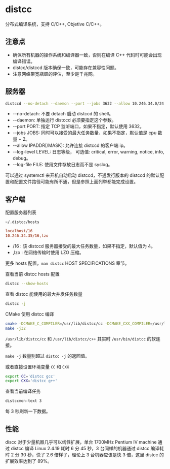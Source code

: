 # distcc

分布式编译系统，支持 C/C++, Objetive C/C++。

## 注意点

* 确保所有机器的操作系统和编译器一致，否则在编译 C++ 代码时可能会出现编译错误。
* distcc/distccd 版本确保一致，可能存在兼容性问题。
* 注意网络带宽瓶颈的评估，至少是千兆网。

## 服务器

```bash
distccd --no-detach --daemon --port --jobs 3632 --allow 10.246.34.0/24 --log-level error --log-file /tmp/distccd.log
```

* --no-detach: 不要 detach 启动 distccd 的 shell。
* --daemon: 单独运行 distccd 必须要指定这个参数。
* --port PORT: 指定 TCP 监听端口，如果不指定，默认使用 3632。
* --jobs JOBS: 同时可以接受的最大任务数量，如果不指定，默认值是 cpu 数量 + 2。
* --allow IPADDR[/MASK]: 允许连接 distccd 的客户端 ip。
* --log-level LEVEL: 日志等级， 可选值: critical, error, warning, notice, info, debug。
* --log-file FILE: 使用文件存放日志而不是 syslog。

可以通过 systemctl 来开机自动启动 distccd，不通发行版本的 distccd 的默认配置和配置文件路径可能有所不通，但是参照上面列举都能完成设置。


## 客户端

配置服务器列表

`~/.distcc/hosts`

```cfg
localhost/16
10.246.34.35/16,lzo
```

* /16 : 该 distccd 服务器接受的最大任务数量，如果不指定，默认值为 4。
* ,lzo : 在网络传输时使用 LZO 压缩。

更多 hosts 配置，`man distcc` HOST SPECIFICATIONS 章节。

查看当前 distcc hosts 配置

```bash
distcc --show-hosts
```

查看 distcc 能使用的最大并发任务数量

```bash
distcc -j
```

CMake 使用 distcc 编译

```bash
cmake -DCMAKE_C_COMPILER=/usr/lib/distcc/cc -DCMAKE_CXX_COMPILER=/usr/lib/distcc/c++ ..
make -j32
```

`/usr/lib/distcc/cc` 和 `/usr/lib/distcc/c++` 其实时 `/usr/bin/distcc` 的软连接。

`make -j` 数量别超过 `distcc -j` 的返回值。

或者直接设置环境变量 `CC` 和 `CXX`

```bash
export CC='distcc gcc'
export CXX='distcc g++'
```

查看当前编译任务

```bash
distccmon-text 3
```

每 3 秒刷新一下数据。

## 性能

discc 对于少量机器几乎可以线性扩展，单台 1700MHz Pentium IV machine 通过 distcc 编译 Linux 2.4.19 耗时 6 分 45 秒，3 台同样的机器通过 distcc 编译耗时 2 分 30 秒，快了 2.6 倍样子，理论上 3 台机器应该是快 3 倍，这里 distcc 的扩展效率达到了 89%。
